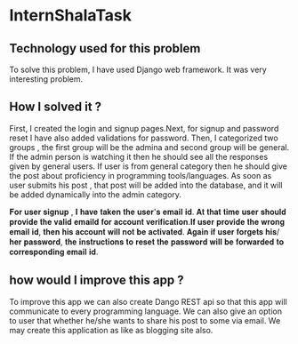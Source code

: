 # InternShalaTask

## Technology used for this problem
To solve this problem, I have used Django web framework. It was very interesting problem.

## How I solved it ?
  
  First, I created the login and signup pages.Next, for signup and password reset I have also added validations for password. Then, I categorized two groups ,
  the first group will be the admina and second group will be general. If the admin person is watching it then he should see all the responses given by general
  users. If user is from general category then he should give the post about proficiency in programming tools/languages. As soon as user submits his post , that 
  post will be added into the database, and it will be added dynamically into the admin category.
  
  𝐅𝐨𝐫 𝐮𝐬𝐞𝐫 𝐬𝐢𝐠𝐧𝐮𝐩 , 𝐈 𝐡𝐚𝐯𝐞 𝐭𝐚𝐤𝐞𝐧 𝐭𝐡𝐞 𝐮𝐬𝐞𝐫'𝐬 𝐞𝐦𝐚𝐢𝐥 𝐢𝐝. 𝐀𝐭 𝐭𝐡𝐚𝐭 𝐭𝐢𝐦𝐞 𝐮𝐬𝐞𝐫 𝐬𝐡𝐨𝐮𝐥𝐝 𝐩𝐫𝐨𝐯𝐢𝐝𝐞 𝐭𝐡𝐞 𝐯𝐚𝐥𝐢𝐝 𝐞𝐦𝐚𝐢𝐥𝐝 𝐟𝐨𝐫 𝐚𝐜𝐜𝐨𝐮𝐧𝐭 𝐯𝐞𝐫𝐢𝐟𝐢𝐜𝐚𝐭𝐢𝐨𝐧.𝐈𝐟 𝐮𝐬𝐞𝐫 𝐩𝐫𝐨𝐯𝐢𝐝𝐞 𝐭𝐡𝐞 𝐰𝐫𝐨𝐧𝐠 𝐞𝐦𝐚𝐢𝐥 𝐢𝐝, 𝐭𝐡𝐞𝐧 𝐡𝐢𝐬 𝐚𝐜𝐜𝐨𝐮𝐧𝐭 𝐰𝐢𝐥𝐥 𝐧𝐨𝐭 𝐛𝐞
  𝐚𝐜𝐭𝐢𝐯𝐚𝐭𝐞𝐝. 𝐀𝐠𝐚𝐢𝐧 𝐢𝐟 𝐮𝐬𝐞𝐫 𝐟𝐨𝐫𝐠𝐞𝐭𝐬 𝐡𝐢𝐬/𝐡𝐞𝐫 𝐩𝐚𝐬𝐬𝐰𝐨𝐫𝐝, 𝐭𝐡𝐞 𝐢𝐧𝐬𝐭𝐫𝐮𝐜𝐭𝐢𝐨𝐧𝐬 𝐭𝐨 𝐫𝐞𝐬𝐞𝐭 𝐭𝐡𝐞 𝐩𝐚𝐬𝐬𝐰𝐨𝐫𝐝 𝐰𝐢𝐥𝐥 𝐛𝐞 𝐟𝐨𝐫𝐰𝐚𝐫𝐝𝐞𝐝 𝐭𝐨 𝐜𝐨𝐫𝐫𝐞𝐬𝐩𝐨𝐧𝐝𝐢𝐧𝐠 𝐞𝐦𝐚𝐢𝐥 𝐢𝐝. 
  
## how would I improve this app ?

  To improve this app we can also create Dango REST api so that this app will communicate to every programming language. We can also give an option to user that
  whether he/she wants to share his post to some via email. We may create this application as like as blogging site also.
  
  
